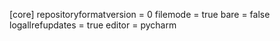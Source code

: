 [core]
	repositoryformatversion = 0
	filemode = true
	bare = false
	logallrefupdates = true
	editor = pycharm
